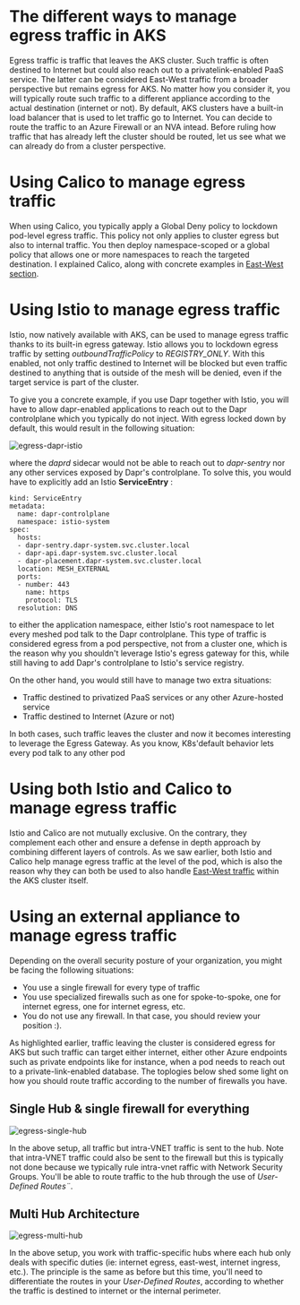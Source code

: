# The different ways to manage egress traffic in AKS

Egress traffic is traffic that leaves the AKS cluster. Such traffic is often destined to Internet but could also reach out to a privatelink-enabled PaaS service. The latter can be considered East-West traffic from a broader perspective but remains egress for AKS. No matter how you consider it, you will typically route such traffic to a different appliance according to the actual destination (internet or not). By default, AKS clusters have a built-in load balancer that is used to let traffic go to Internet. You can decide to route the traffic to an Azure Firewall or an NVA intead. Before ruling how traffic that has already left the cluster should be routed, let us see what we can already do from a cluster perspective.

# Using Calico to manage egress traffic
When using Calico, you typically apply a Global Deny policy to lockdown pod-level egress traffic. This policy not only applies to cluster egress but also to internal traffic. You then deploy namespace-scoped or a global policy that allows one or more namespaces to reach the targeted destination. I explained Calico, along with concrete examples in [East-West section](https://github.com/stephaneey/azure-and-k8s-architecture/tree/main/networking/azure-kubernetes-service/east-west-traffic).

# Using Istio to manage egress traffic
Istio, now natively available with AKS, can be used to manage egress traffic thanks to its built-in egress gateway. Istio allows you to lockdown egress traffic by setting *outboundTrafficPolicy* to *REGISTRY_ONLY*. With this enabled, not only traffic destined to Internet will be blocked but even traffic destined to anything that is outside of the mesh will be denied, even if the target service is part of the cluster.

To give you a concrete example, if you use Dapr together with Istio, you will have to allow dapr-enabled applications to reach out to the Dapr controlplane which you typically do not inject. With egress locked down by default, this would result in the following situation:

![egress-dapr-istio](https://github.com/stephaneey/azure-and-k8s-architecture/blob/main/networking/images/aks-dapr-istio-egress.png)

where the *daprd* sidecar would not be able to reach out to *dapr-sentry* nor any other services exposed by Dapr's controlplane. To solve this, you would have to explicitly add an Istio **ServiceEntry** : 

```apiVersion: networking.istio.io/v1beta1
kind: ServiceEntry
metadata:
  name: dapr-controlplane
  namespace: istio-system
spec:
  hosts:
  - dapr-sentry.dapr-system.svc.cluster.local  
  - dapr-api.dapr-system.svc.cluster.local  
  - dapr-placement.dapr-system.svc.cluster.local  
  location: MESH_EXTERNAL
  ports:
  - number: 443
    name: https
    protocol: TLS
  resolution: DNS
```    
to either the application namespace, either Istio's root namespace to let every meshed pod talk to the Dapr controlplane. This type of traffic is considered egress from a pod perspective, not from a cluster one, which is the reason why you shouldn't leverage Istio's egress gateway for this, while still having to add Dapr's controlplane to Istio's service registry. 

On the other hand, you would still have to manage two extra situations:

- Traffic destined to privatized PaaS services or any other Azure-hosted service 
- Traffic destined to Internet (Azure or not)

In both cases, such traffic leaves the cluster and now it becomes interesting to leverage the Egress Gateway. As you know, K8s'default behavior lets every pod talk to any other pod 

# Using both Istio and Calico to manage egress traffic

Istio and Calico are not mutually exclusive. On the contrary, they complement each other and ensure a defense in depth approach by combining different layers of controls. As we saw earlier, both Istio and Calico help manage egress traffic at the level of the pod, which is also the reason why they can both be used to also handle [East-West traffic](https://github.com/stephaneey/azure-and-k8s-architecture/tree/main/networking/azure-kubernetes-service/east-west-traffic) within the AKS cluster itself.

# Using an external appliance to manage egress traffic
Depending on the overall security posture of your organization, you might be facing the following situations:

- You use a single firewall for every type of traffic 
- You use specialized firewalls such as one for spoke-to-spoke, one for internet egress, one for internet egress, etc.
- You do not use any firewall. In that case, you should review your position :).

As highlighted earlier, traffic leaving the cluster is considered egress for AKS but such traffic can target either internet, either other Azure endpoints such as private endpoints like for instance, when a pod needs to reach out to a private-link-enabled database. The toplogies below shed some light on how you should route traffic according to the number of firewalls you have.

## Single Hub & single firewall for everything

![egress-single-hub](https://github.com/stephaneey/azure-and-k8s-architecture/blob/main/networking/images/egress-single-hub.png)

In the above setup, all traffic but intra-VNET traffic is sent to the hub. Note that intra-VNET traffic could also be sent to the firewall but this is typically not done because we typically rule intra-vnet raffic with Network Security Groups. You'll be able to route traffic to the hub through the use of *User-Defined Routes¨*.

## Multi Hub Architecture

![egress-multi-hub](https://github.com/stephaneey/azure-and-k8s-architecture/blob/main/networking/images/egress-multi-hub.png)

In the above setup, you work with traffic-specific hubs where each hub only deals with specific duties (ie: internet egress, east-west, internet ingress, etc.). The principle is the same as before but this time, you'll need to differentiate the routes in your *User-Defined Routes*, according to whether the traffic is destined to internet or the internal perimeter.
